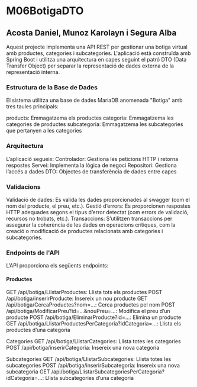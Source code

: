 # M06BotigaDTO
## Acosta Daniel, Munoz Karolayn i Segura Alba

Aquest projecte implementa una API REST per gestionar una botiga virtual amb productes, categories i subcategories.
L'aplicació està construïda amb Spring Boot i utilitza una arquitectura en capes seguint el patró DTO (Data Transfer Object) per separar la representació de dades externa de la representació interna.

### Estructura de la Base de Dades
El sistema utilitza una base de dades MariaDB anomenada "Botiga" amb tres taules principals:

products: Emmagatzema els productes
categoria: Emmagatzema les categories de productes
subcategoria: Emmagatzema les subcategories que pertanyen a les categories

### Arquitectura
L’aplicació segueix:
Controlador: Gestiona les peticions HTTP i retorna respostes
Servei: Implementa la lògica de negoci
Repositori: Gestiona l’accés a dades
DTO: Objectes de transferència de dades entre capes

### Validacions
Validació de dades: Es valida les dades proporcionades al swagger (com el nom del producte, el preu, etc.).
Gestió d’errors: Es proporcionen respostes HTTP adequades segons el tipus d’error detectat (com errors de validació, recursos no trobats, etc.).
Transaccions: S’utilitzen transaccions per assegurar la coherència de les dades en operacions crítiques, com la creació o modificació de productes relacionats amb categories i subcategories.

### Endpoints de l'API
L’API proporciona els següents endpoints:

#### Productes
GET /api/botiga/LlistarProductes: Llista tots els productes
POST /api/botiga/inserirProducte: Insereix un nou producte
GET /api/botiga/CercaProductes?nom=...: Cerca productes pel nom
POST /api/botiga/ModificarPreu?id=...&nouPreu=...: Modifica el preu d’un producte
POST /api/botiga/EliminarProducte?id=...: Elimina un producte
GET /api/botiga/LlistarProductesPerCategoria?idCategoria=...: Llista els productes d’una categoria

Categories
GET /api/botiga/LlistarCategories: Llista totes les categories
POST /api/botiga/inserirCategoria: Insereix una nova categoria

Subcategories
GET /api/botiga/LlistarSubcategories: Llista totes les subcategories
POST /api/botiga/inserirSubcategoria: Insereix una nova subcategoria
GET /api/botiga/LlistarSubcategoriesPerCategoria?idCategoria=...: Llista subcategories d’una categoria
